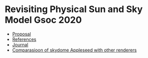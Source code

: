 # Revisiting Physical Sun and Sky Model Gsoc 2020

- [Proposal](https://mororo250.github.io/Gsoc-sun-sky/Gsoc%20proposal)
- [References](https://mororo250.github.io/Gsoc-sun-sky/Relevant%20Papers)
- [Journal](https://mororo250.github.io/Gsoc-sun-sky/Gsoc%20Journal)
- [Comparasioon of skydome Appleseed with other renderers](https://mororo250.github.io/Gsoc-sun-sky/Appleseed_comparison/appleseed_compare)
